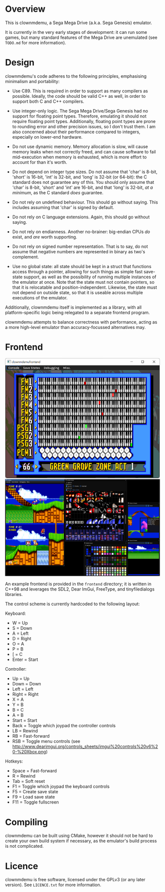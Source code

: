 # Overview

This is clownmdemu, a Sega Mega Drive (a.k.a. Sega Genesis) emulator.

It is currently in the very early stages of development: it can run some games,
but many standard features of the Mega Drive are unemulated (see `TODO.md` for
more information).


# Design

clownmdemu's code adheres to the following principles, emphasising minimalism
and portability:

* Use C89. This is required in order to support as many compilers as possible.
  Ideally, the code should be valid C++ as well, in order to support both C and
  C++ compilers.

* Use integer-only logic. The Sega Mega Drive/Sega Genesis had no support for
  floating point types. Therefore, emulating it should not require floating
  point types. Additionally, floating point types are prone to rounding error
  and other precision issues, so I don't trust them. I am also concerned about
  their performance compared to integers, especially on lower-end hardware.

* Do not use dynamic memory. Memory allocation is slow, will cause memory leaks
  when not correctly freed, and can cause software to fail mid-execution when
  memory is exhausted, which is more effort to account for than it's worth.

* Do not depend on integer type sizes. Do not assume that 'char' is 8-bit,
  'short' is 16-bit, 'int' is 32-bit, and 'long' is 32-bit (or 64-bit): the C
  standard does not guarantee any of this. You should only assume that 'char'
  is 8-bit, 'short' and 'int' are 16-bit, and that 'long' is 32-bit, *at a
  minimum*, as the C standard *does* guarantee.

* Do not rely on undefined behaviour. This should go without saying. This
  includes assuming that 'char' is signed by default.

* Do not rely on C language extensions. Again, this should go without saying.

* Do not rely on endianness. Another no-brainer: big-endian CPUs *do* exist,
  and *are* worth supporting.

* Do not rely on signed number representation. That is to say, do not assume
  that negative numbers are represented in binary as two's complement.

* Use no global state: all state should be kept in a struct that functions
  access through a pointer, allowing for such things as simple fast save-state
  support, as well as the possibility of running multiple instances of the
  emulator at once. Note that the state must not contain pointers, so that it
  is relocatable and position-independent. Likewise, the state must not depend
  on outside state, so that it is useable across multiple executions of the
  emulator.

Additionally, clownmdemu itself is implemented as a library, with all
platform-specific logic being relegated to a separate frontend program.

clownmdemu attempts to balance correctness with performance, acting as a more
high-level emulator than accuracy-focussed alternatives may.


# Frontend

![Minimal](/screenshot-minimal.png)
![Debug](/screenshot-debug.png)

An example frontend is provided in the `frontend` directory; it is written in
C++98 and leverages the SDL2, Dear ImGui, FreeType, and tinyfiledialogs
libraries.

The control scheme is currently hardcoded to the following layout:

Keyboard:
- W  = Up
- S  = Down
- A  = Left
- D  = Right
- O  = A
- P  = B
- \[ = C
- Enter = Start

Controller:
- Up    = Up
- Down  = Down
- Left  = Left
- Right = Right
- X     = A
- Y     = B
- B     = C
- A     = B
- Start = Start
- Back  = Toggle which joypad the controller controls
- LB    = Rewind
- RB    = Fast-forward
- RSB   = Toggle menu controls (see http://www.dearimgui.org/controls_sheets/imgui%20controls%20v6%20-%20Xbox.png)

Hotkeys:
- Space = Fast-forward
- R     = Rewind
- Tab   = Soft reset
- F1    = Toggle which joypad the keyboard controls
- F5    = Create save state
- F9    = Load save state
- F11   = Toggle fullscreen


# Compiling

clownmdemu can be built using CMake, however it should not be hard to create
your own build system if necessary, as the emulator's build process is not
complicated.


# Licence

clownmdemu is free software, licensed under the GPLv3 (or any later version).
See `LICENCE.txt` for more information.
